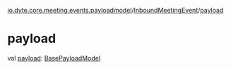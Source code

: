 [io.dyte.core.meeting.events.payloadmodel](../index.md)/[InboundMeetingEvent](index.md)/[payload](payload.md)

# payload


val [payload](payload.md): [BasePayloadModel](../-base-payload-model/index.md)
